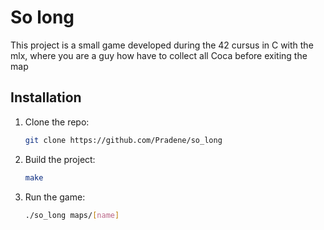 # So long

This project is a small game developed during the 42 cursus in C with the mlx, where you are a guy how have to collect all Coca before exiting the map

## Installation

1. Clone the repo:
    ```bash
    git clone https://github.com/Pradene/so_long
    ```

2. Build the project:
   ```bash
   make
   ```

3. Run the game:
     ```bash
     ./so_long maps/[name]
     ```

